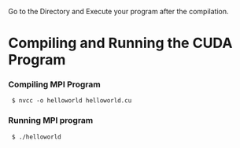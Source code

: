 Go to the Directory and Execute your program after the compilation.

# Compiling and Running the CUDA Program

### Compiling MPI Program

     $ nvcc -o helloworld helloworld.cu

### Running MPI program

     $ ./helloworld